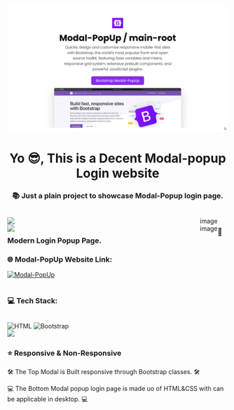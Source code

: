 <a href="https://JoshuaThadi.io">
    <img src="https://github.com/JoshuaThadi/Modal-PopUp/blob/main/Screenshot%202024-08-19%20154051.png" alt="MasterHead">
</a>

<h1 align="center">Yo 😎, This is a Decent Modal-popup Login website</h1>

<h3 align="center">📚 Just a plain project to showcase Modal-Popup login page.</h3>

<br/>

<div align="right">
    <img align="left" alt="image" width="480px" src="https://github.com/JoshuaThadi/Modal-PopUp/blob/main/Screenshot%202024-08-19%20162243.png">
    <img align="left" alt="image" width="480px" src="https://github.com/JoshuaThadi/Modal-PopUp/blob/main/Screenshot%202024-08-19%20193535.png">
</div>

<h3 align="left">📍 Modern Login Popup Page.</h3>
<div align="left">
    <h3>🌐 Modal-PopUp Website Link:</h3>
    <a align="center" href="https://joshuathadi.github.io/Modal-PopUp/" target="_blank">
        <img width="200px" src="https://img.shields.io/badge/MODAL_POPUP-ADD8E6?style=for-the-badge&logo=html5&logoColor=black" alt="Modal-PopUp">
    </a>
</div>




<br/>

<div align="left">
  <h3>💻 Tech Stack:</h3>
     <br/>
   <img src="https://img.shields.io/badge/HTML-FF6600?style=for-the-badge&logo=html5&logoColor=white" alt="HTML" />
  <img src="https://img.shields.io/badge/Bootstrap-563d7c💻 ?style=for-the-badge&logo=bootstrap&logoColor=white" alt="Bootstrap" />
  <br/>
</div>
<div align="left">
    <img src="https://skillicons.dev/icons?i=html,bootstrap" />
</div>

<h3>⭐ Responsive & Non-Responsive</h3>
<p>🛠️ The Top Modal is Built responsive through Bootstrap classes. 🛠️</p>
<p>💻  The Bottom Modal popup login page is made uo of HTML&CSS with can be applicable in desktop. 💻</p>
